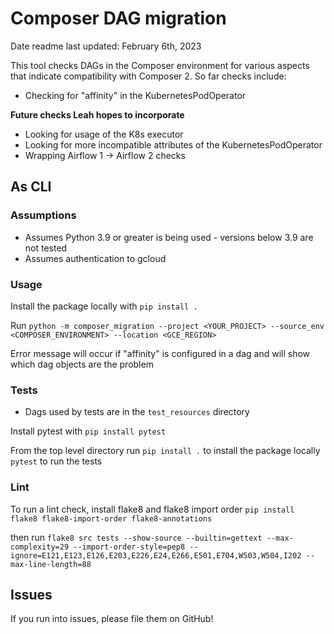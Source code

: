 # Composer DAG migration
Date readme last updated: February 6th, 2023

This tool checks DAGs in the Composer environment for various aspects that indicate compatibility with Composer 2. So far checks include:

- Checking for "affinity" in the KubernetesPodOperator


**Future checks Leah hopes to incorporate**
* Looking for usage of the K8s executor
* Looking for more incompatible attributes of the KubernetesPodOperator
* Wrapping Airflow 1 -> Airflow 2 checks


## As CLI
### Assumptions
* Assumes Python 3.9 or greater is being used - versions below 3.9 are not tested
* Assumes authentication to gcloud

### Usage
Install the package locally with
`pip install .`

Run `python -m composer_migration --project <YOUR_PROJECT> --source_env <COMPOSER_ENVIRONMENT> --location <GCE_REGION>`

Error message will occur if "affinity" is configured in a dag and will show which dag objects are the problem



### Tests
* Dags used by tests are in the `test_resources` directory

Install pytest with `pip install pytest`


From the top level directory run
`pip install .` to install the package locally
`pytest` to run the tests

### Lint
To run a lint check, install flake8 and flake8 import order
`pip install flake8 flake8-import-order flake8-annotations`

then run 
`flake8 src tests --show-source --builtin=gettext --max-complexity=29 --import-order-style=pep8 --ignore=E121,E123,E126,E203,E226,E24,E266,E501,E704,W503,W504,I202 --max-line-length=88`


## Issues
If you run into issues, please file them on GitHub!
